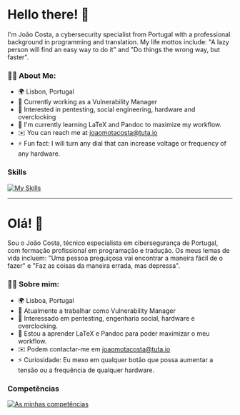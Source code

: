 # Hello there! 👋
I'm João Costa, a cybersecurity specialist from Portugal with a professional background in programming and translation. My life mottos include: "A lazy person will find an easy way to do it" and "Do things the wrong way, but faster".

### 👨‍💻 About Me:
- 🌍 Lisbon, Portugal
- 🔐 Currently working as a Vulnerability Manager
- 👀 Interested in pentesting, social engineering, hardware and overclocking
- 🧠 I'm currently learning LaTeX and Pandoc to maximize my workflow.
- ✉️ You can reach me at [joaomotacosta@tuta.io](mailto:joaomotacosta@tuta.io)
- ⚡ Fun fact: I will turn any dial that can increase voltage or frequency of any hardware.

### Skills
[![My Skills](https://skillicons.dev/icons?i=bash,cpp,cmake,css,git,github,gtk,html,latex,linux,md,mysql,nginx,ps,postgres,powershell,py,raspberrypi,regex,vscode&theme=dark&perline=10)](https://skillicons.dev)

---

# Olá! 👋
Sou o João Costa, técnico especialista em cibersegurança de Portugal, com formação profissional em programação e tradução. Os meus lemas de vida incluem: "Uma pessoa preguiçosa vai encontrar a maneira fácil de o fazer" e "Faz as coisas da maneira errada, mas depressa".

### 👨‍💻 Sobre mim:
- 🌍 Lisboa, Portugal
- 🔐 Atualmente a trabalhar como Vulnerability Manager
- 👀 Interessado em pentesting, engenharia social, hardware e overclocking.
- 🧠 Estou a aprender LaTeX e Pandoc para poder maximizar o meu workflow.
- ✉️ Podem contactar-me em [joaomotacosta@tuta.io](mailto:joaomotacosta@tuta.io)
- ⚡ Curiosidade: Eu mexo em qualquer botão que possa aumentar a tensão ou a frequência de qualquer hardware.

### Competências
[![As minhas competências](https://skillicons.dev/icons?i=bash,cpp,cmake,css,git,github,gtk,html,latex,linux,md,mysql,nginx,ps,postgres,powershell,py,raspberrypi,regex,vscode&theme=dark&perline=10)](https://skillicons.dev)
